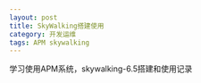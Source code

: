 ```yaml
---
layout: post
title: SkyWalking搭建使用
category: 开发运维
tags: APM skywalking
---
```


学习使用APM系统，skywalking-6.5搭建和使用记录



